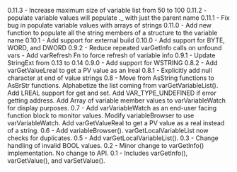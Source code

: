 0.11.3 - Increase maximum size of variable list from 50 to 100
0.11.2 - populate variable values will populate ._ with just the parent name 
0.11.1 - Fix bug in populate variable values with arrays of strings
0.11.0 - Add new function to populate all the string members of a structure to the variable name
0.10.1 - Add support for external build
0.10.0 - Add support for BYTE, WORD, and DWORD
0.9.2 - Reduce repeated varGetInfo calls on unfound vars
      - Add varRefresh Fn to force refresh of variable info
0.9.1 - Update StringExt from 0.13 to 0.14
0.9.0 - Add support for WSTRING
0.8.2 - Add varGetValueLreal to get a PV value as an lreal
0.8.1 - Explicitly add null character at end of value strings
0.8 - Move from AsString functions to AsBrStr functions.
		Alphabetize the list coming from varGetVariableList().
		Add LREAL support for get and set.
		Add VAR_TYPE_UNDEFINED if error getting address.
		Add Array of variable member values to varVariableWatch for display purposes.
0.7 - Add varVariableWatch as an end-user facing function block to monitor values.
   		Modify variableBrowser to use varVariableWatch.
   		Add varGetValueReal to get a PV value as a real instead of a string.
0.6 - Add variableBrowser().
		varGetLocalVariableList now checks for duplicates.
0.5 - Add varGetLocalVariableList().
0.3 - Change handling of invalid BOOL values.
0.2 - Minor change to varGetInfo() implementation. No change to API.
0.1 - Includes varGetInfo(), varGetValue(), and varSetValue().
